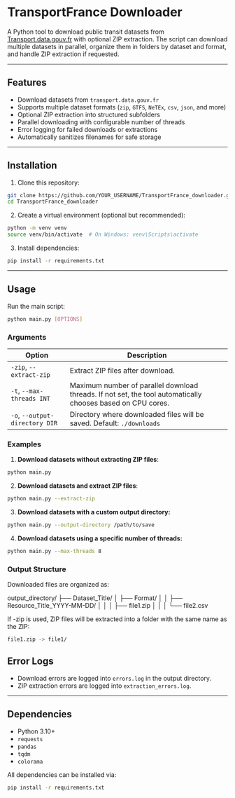 # TransportFrance Downloader

A Python tool to download public transit datasets from [Transport.data.gouv.fr](https://transport.data.gouv.fr/) with optional ZIP extraction. The script can download multiple datasets in parallel, organize them in folders by dataset and format, and handle ZIP extraction if requested.

---

## Features

- Download datasets from `transport.data.gouv.fr`
- Supports multiple dataset formats (`zip`, `GTFS`, `NeTEx`, `csv`, `json`, and more)
- Optional ZIP extraction into structured subfolders
- Parallel downloading with configurable number of threads
- Error logging for failed downloads or extractions
- Automatically sanitizes filenames for safe storage

---

## Installation

1. Clone this repository:

```bash
git clone https://github.com/YOUR_USERNAME/TransportFrance_downloader.git
cd TransportFrance_downloader
```

2. Create a virtual environment (optional but recommended):
```bash
python -m venv venv
source venv/bin/activate  # On Windows: venv\Scripts\activate
```

3. Install dependencies:
```bash
pip install -r requirements.txt
```

---

## Usage

Run the main script:

```bash
python main.py [OPTIONS]
```

### Arguments

| Option | Description |
|--------|-------------|
| `-zip`, `--extract-zip` | Extract ZIP files after download. |
| `-t`, `--max-threads INT` | Maximum number of parallel download threads. If not set, the tool automatically chooses based on CPU cores. |
| `-o`, `--output-directory DIR` | Directory where downloaded files will be saved. Default: `./downloads` |


### Examples

1. **Download datasets without extracting ZIP files**:

```bash
python main.py
```

2. **Download datasets and extract ZIP files**:

```bash
python main.py --extract-zip
```

3. **Download datasets with a custom output directory:**

```bash
python main.py --output-directory /path/to/save
```

4. **Download datasets using a specific number of threads:**

```bash
python main.py --max-threads 8
```

### Output Structure

Downloaded files are organized as:

output_directory/
├── Dataset_Title/
│   ├── Format/
│   │   ├── Resource_Title_YYYY-MM-DD/
│   │   │   ├── file1.zip
│   │   │   └── file2.csv

If -zip is used, ZIP files will be extracted into a folder with the same name as the ZIP:
```bash
file1.zip -> file1/
```

## Error Logs

- Download errors are logged into `errors.log` in the output directory.
- ZIP extraction errors are logged into `extraction_errors.log`.

---

## Dependencies

- Python 3.10+
- `requests`
- `pandas`
- `tqdm`
- `colorama`

All dependencies can be installed via:
```bash
pip install -r requirements.txt






